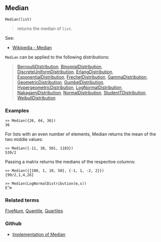 ## Median

```
Median(list)
```

> returns the median of `list`. 
  
See:
* [Wikipedia - Median](https://en.wikipedia.org/wiki/Median)

`Median` can be applied to the following distributions:

> [BernoulliDistribution](BernoulliDistribution.md), [BinomialDistribution](BinomialDistribution.md), [DiscreteUniformDistribution](DiscreteUniformDistribution.md),  [ErlangDistribution](ErlangDistribution.md), [ExponentialDistribution](ExponentialDistribution.md), [FrechetDistribution](FrechetDistribution.md), 
[GammaDistribution](GammaDistribution.md), [GeometricDistribution](GeometricDistribution.md), [GumbelDistribution](GumbelDistribution.md), [HypergeometricDistribution](HypergeometricDistribution.md), [LogNormalDistribution](LogNormalDistribution.md), [NakagamiDistribution](NakagamiDistribution.md), [NormalDistribution](NormalDistribution.md), [StudentTDistribution](StudentTDistribution.md), [WeibullDistribution](WeibullDistribution.md) 

### Examples

``` 
>> Median({26, 64, 36})
36
```

For lists with an even number of elements, Median returns the mean of the two middle values:

```
>> Median({-11, 38, 501, 1183})
539/2
```

Passing a matrix returns the medians of the respective columns:

```
>> Median({{100, 1, 10, 50}, {-1, 1, -2, 2}})
{99/2,1,4,26}

>> Median(LogNormalDistribution(m,s))
E^m
```

### Related terms 
[FiveNum](FiveNum.md), [Quantile](Quantile.md), [Quartiles](Quartiles.md)

### Github

* [Implementation of Median](https://github.com/axkr/symja_android_library/blob/master/symja_android_library/matheclipse-core/src/main/java/org/matheclipse/core/builtin/StatisticsFunctions.java#L4623) 
